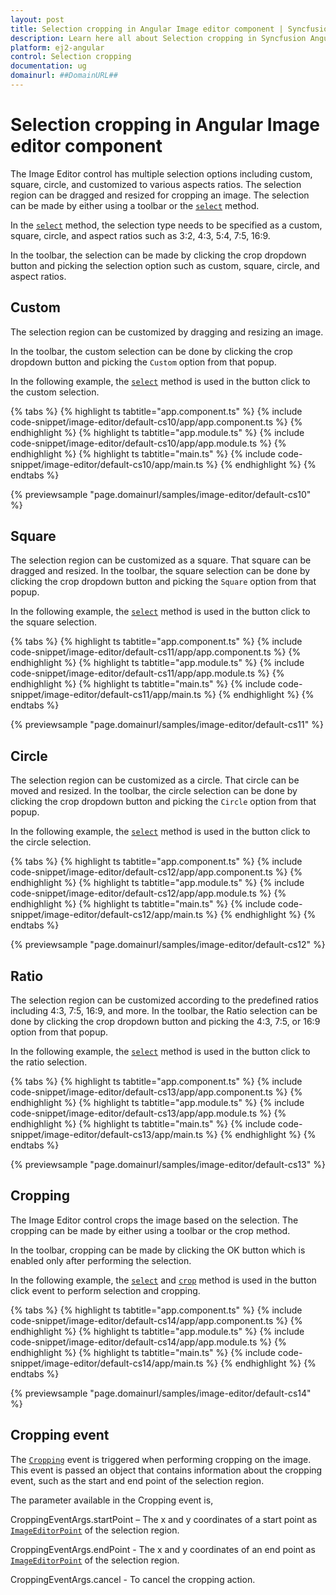 ```yaml
---
layout: post
title: Selection cropping in Angular Image editor component | Syncfusion
description: Learn here all about Selection cropping in Syncfusion Angular Image editor component of Syncfusion Essential JS 2 and more.
platform: ej2-angular
control: Selection cropping 
documentation: ug
domainurl: ##DomainURL##
---
```


# Selection cropping in Angular Image editor component

The Image Editor control has multiple selection options including custom, square, circle, and customized to various aspects ratios. The selection region can be dragged and resized for cropping an image. The selection can be made by either using a toolbar or the [`select`](https://ej2.syncfusion.com/angular/documentation/api/image-editor/#select) method.  

In the [`select`](https://ej2.syncfusion.com/angular/documentation/api/image-editor/#select) method, the selection type needs to be specified as a custom, square, circle, and aspect ratios such as 3:2, 4:3, 5:4, 7:5, 16:9.

In the toolbar, the selection can be made by clicking the crop dropdown button and picking the selection option such as custom, square, circle, and aspect ratios.

## Custom

The selection region can be customized by dragging and resizing an image.

In the toolbar, the custom selection can be done by clicking the crop dropdown button and picking the `Custom` option from that popup.

In the following example, the [`select`](https://ej2.syncfusion.com/angular/documentation/api/image-editor/#select) method is used in the button click to the custom selection.

{% tabs %}
{% highlight ts tabtitle="app.component.ts" %}
{% include code-snippet/image-editor/default-cs10/app/app.component.ts %}
{% endhighlight %}
{% highlight ts tabtitle="app.module.ts" %}
{% include code-snippet/image-editor/default-cs10/app/app.module.ts %}
{% endhighlight %}
{% highlight ts tabtitle="main.ts" %}
{% include code-snippet/image-editor/default-cs10/app/main.ts %}
{% endhighlight %}
{% endtabs %}
  
{% previewsample "page.domainurl/samples/image-editor/default-cs10" %}

## Square

The selection region can be customized as a square. That square can be dragged and resized. In the toolbar, the square selection can be done by clicking the crop dropdown button and picking the `Square` option from that popup.

In the following example, the [`select`](https://ej2.syncfusion.com/angular/documentation/api/image-editor/#select) method is used in the button click to the square selection.  

{% tabs %}
{% highlight ts tabtitle="app.component.ts" %}
{% include code-snippet/image-editor/default-cs11/app/app.component.ts %}
{% endhighlight %}
{% highlight ts tabtitle="app.module.ts" %}
{% include code-snippet/image-editor/default-cs11/app/app.module.ts %}
{% endhighlight %}
{% highlight ts tabtitle="main.ts" %}
{% include code-snippet/image-editor/default-cs11/app/main.ts %}
{% endhighlight %}
{% endtabs %}
  
{% previewsample "page.domainurl/samples/image-editor/default-cs11" %}

## Circle

The selection region can be customized as a circle. That circle can be moved and resized. In the toolbar, the circle selection can be done by clicking the crop dropdown button and picking the `Circle` option from that popup.

In the following example, the [`select`](https://ej2.syncfusion.com/angular/documentation/api/image-editor/#select) method is used in the button click to the circle selection.

{% tabs %}
{% highlight ts tabtitle="app.component.ts" %}
{% include code-snippet/image-editor/default-cs12/app/app.component.ts %}
{% endhighlight %}
{% highlight ts tabtitle="app.module.ts" %}
{% include code-snippet/image-editor/default-cs12/app/app.module.ts %}
{% endhighlight %}
{% highlight ts tabtitle="main.ts" %}
{% include code-snippet/image-editor/default-cs12/app/main.ts %}
{% endhighlight %}
{% endtabs %}
  
{% previewsample "page.domainurl/samples/image-editor/default-cs12" %}

## Ratio

The selection region can be customized according to the predefined ratios including 4:3, 7:5, 16:9, and more. In the toolbar, the Ratio selection can be done by clicking the crop dropdown button and picking the 4:3, 7:5, or 16:9 option from that popup.

In the following example, the [`select`](https://ej2.syncfusion.com/angular/documentation/api/image-editor/#select) method is used in the button click to the ratio selection.

{% tabs %}
{% highlight ts tabtitle="app.component.ts" %}
{% include code-snippet/image-editor/default-cs13/app/app.component.ts %}
{% endhighlight %}
{% highlight ts tabtitle="app.module.ts" %}
{% include code-snippet/image-editor/default-cs13/app/app.module.ts %}
{% endhighlight %}
{% highlight ts tabtitle="main.ts" %}
{% include code-snippet/image-editor/default-cs13/app/main.ts %}
{% endhighlight %}
{% endtabs %}
  
{% previewsample "page.domainurl/samples/image-editor/default-cs13" %}

## Cropping

The Image Editor control crops the image based on the selection. The cropping can be made by either using a toolbar or the crop method.

In the toolbar, cropping can be made by clicking the OK button which is enabled only after performing the selection.

In the following example, the [`select`](https://ej2.syncfusion.com/angular/documentation/api/image-editor/#select) and [`crop`](https://ej2.syncfusion.com/angular/documentation/api/image-editor/#crop) method is used in the button click event to perform selection and cropping.

{% tabs %}
{% highlight ts tabtitle="app.component.ts" %}
{% include code-snippet/image-editor/default-cs14/app/app.component.ts %}
{% endhighlight %}
{% highlight ts tabtitle="app.module.ts" %}
{% include code-snippet/image-editor/default-cs14/app/app.module.ts %}
{% endhighlight %}
{% highlight ts tabtitle="main.ts" %}
{% include code-snippet/image-editor/default-cs14/app/main.ts %}
{% endhighlight %}
{% endtabs %}
  
{% previewsample "page.domainurl/samples/image-editor/default-cs14" %}

## Cropping event 

The [`Cropping`](https://ej2.syncfusion.com/angular/documentation/api/image-editor/#croppingevent) event is triggered when performing cropping on the image. This event is passed an object that contains information about the cropping event, such as the start and end point of the selection region. 

The parameter available in the Cropping event is, 

CroppingEventArgs.startPoint – The x and y coordinates of a start point as [`ImageEditorPoint`](https://ej2.syncfusion.com/angular/documentation/api/image-editor/#imageeditorpoint) of the selection region. 

CroppingEventArgs.endPoint - The x and y coordinates of an end point as [`ImageEditorPoint`](https://ej2.syncfusion.com/angular/documentation/api/image-editor/#imageeditorpoint) of the selection region. 

CroppingEventArgs.cancel - To cancel the cropping action. 
